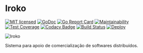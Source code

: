 # Iroko
[![MIT licensed](https://img.shields.io/badge/license-MIT-blue.svg)](LICENSE)
[![GoDoc](https://godoc.org/github.com/xo/dburl?status.svg)](https://godoc.org/github.com/gabrielbo1/iroko)
[![Go Report Card](https://goreportcard.com/badge/github.com/gabrielbo1/iroko)](https://goreportcard.com/report/github.com/gabrielbo1/iroko)
[![Maintainability](https://api.codeclimate.com/v1/badges/dd953a17d38f7a39b8bd/maintainability)](https://codeclimate.com/github/gabrielbo1/iroko/maintainability)
[![Test Coverage](https://api.codeclimate.com/v1/badges/dd953a17d38f7a39b8bd/test_coverage)](https://codeclimate.com/github/gabrielbo1/iroko/test_coverage)
[![Codacy Badge](https://api.codacy.com/project/badge/Grade/b391aa636abe4838ab2c4b2818c01614)](https://www.codacy.com/manual/gabrielbo1/iroko?utm_source=github.com&amp;utm_medium=referral&amp;utm_content=gabrielbo1/iroko&amp;utm_campaign=Badge_Grade)
[![Build Status](https://travis-ci.org/gabrielbo1/iroko.svg?branch=master)](https://travis-ci.org/gabrielbo1/iroko)
[![Deploy](https://www.herokucdn.com/deploy/button.svg)](https://irokoapp.herokuapp.com/)

![Iroko](gopher.png)

Sistema para apoio de comercialização de softwares distribuídos. 
